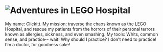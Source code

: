 ![Adventures in LEGO Hospital](https://raw.github.com/rioforce/Adventures-in-LEGO-Hospital/master/Adventures%20in%20LEGO%20Hospital/Media/Logo/Adventures%20in%20LEGO%20Hospital%20Logo.png)
===========================

My name: Clickitt. 
My mission: traverse the chaos known as the LEGO Hospital, and rescue my patients 
from the horrors of their personal terrors known as allergies, sickness, and even smashing. 
My tools: Whits, common sense, and practice-- wait! Why should I practice? I don't need to practice! I‘m a doctor, for goodness sake!
